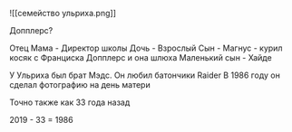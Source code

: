![[семейство ульриха.png]]

Допплерс?

Отец
Мама - Директор школы
Дочь - 
Взрослый Сын - Магнус - курил косяк с Франциска Допплерс и она шлюха
Маленький сын - Хайде

У Ульриха был брат Мэдс.
Он любил батончики Raider
В 1986 году он сделал фотографию на день матери

Точно также как 33 года назад

2019 - 33 = 1986
